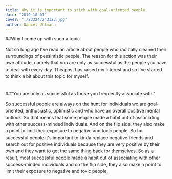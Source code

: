 ```yaml
---
title: Why it is important to stick with goal-oriented people
date: "2019-10-01"
cover: "./233243243123.jpg"
author: Daniel Uhlmann
---
```


##Why I come up with such a topic

<p style = "line-height: 1.5;">
Not so long ago I've read an article about people who radically cleaned their surroundings of pessimistic people. The reason for this action was their own attitude, namely that you are only as successful as the people you have to deal with every day. This post has raised my interest and so I've started to think a bit about this topic for myself.
<br></br></p>

##"You are only as successful as those you frequently associate with."

<p style = "line-height: 1.5;">
So successful people are always on the hunt for individuals wo are goal-oriented, enthusiastic, optimistic and who have an overall positive mental outlook. So that means that some people made a habit out of associating with other success-minded individuals. And on the flip side, they also make a point to limit their exposure to negative and toxic people. So for successful people it's important to kinda replace negative friends and search out for positive individuals because they are very positive by their own and they want to get the same thing back for themselves. So as a result, most successful people made a habit out of associating with other success-minded individuals and on the flip side, they also make a point to limit their exposure to negative and toxic people.
<br></br></p>